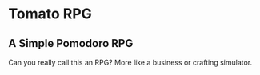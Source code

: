 # Tomato RPG
## A Simple Pomodoro RPG

Can you really call this an RPG? More like a business or crafting simulator.
